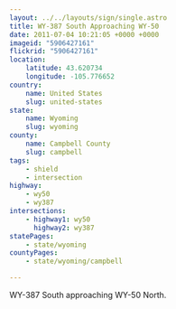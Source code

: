 ```yaml
---
layout: ../../layouts/sign/single.astro
title: WY-387 South Approaching WY-50
date: 2011-07-04 10:21:05 +0000 +0000
imageid: "5906427161"
flickrid: "5906427161"
location:
    latitude: 43.620734
    longitude: -105.776652
country:
    name: United States
    slug: united-states
state:
    name: Wyoming
    slug: wyoming
county:
    name: Campbell County
    slug: campbell
tags:
    - shield
    - intersection
highway:
    - wy50
    - wy387
intersections:
    - highway1: wy50
      highway2: wy387
statePages:
    - state/wyoming
countyPages:
    - state/wyoming/campbell

---
```

WY-387 South approaching WY-50 North.